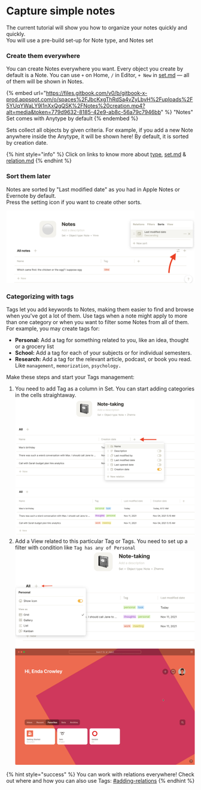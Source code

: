 # Capture simple notes

The current tutorial will show you how to organize your notes quickly and quickly. \
You will use a pre-build set-up for Note type, and Notes set

### Create them everywhere

You can create Notes everywhere you want. Every object you create by default is a Note. You can use `+` on Home, `/` in Editor, `+ New` in [set.md](../../fundamentals/set.md "mention") — all of them will be shown in Notes.&#x20;

{% embed url="https://files.gitbook.com/v0/b/gitbook-x-prod.appspot.com/o/spaces%2FJbcKxgThRdSa4vZyLbvH%2Fuploads%2F5YUqYWaLY9l1nXxQgQSK%2FNotes%20creation.mp4?alt=media&token=779d9632-8185-42e9-ab8c-56a79c7946bb" %}
"Notes" Set comes with Anytype by default
{% endembed %}

Sets collect all objects by given criteria. For example, if you add a new Note anywhere inside the Anytype, it will be shown here! By default, it is sorted by creation date.

{% hint style="info" %}
Click on links to know more about [type](../../fundamentals/type/ "mention"), [set.md](../../fundamentals/set.md "mention") & [relation.md](../../fundamentals/relation.md "mention")
{% endhint %}

### Sort them later&#x20;

Notes are sorted by "Last modified date" as you had in Apple Notes or Evernote by default. \
Press the setting icon if you want to create other sorts.&#x20;

![](<../../.gitbook/assets/Notes sort.png>)

### Categorizing with tags

Tags let you add keywords to Notes, making them easier to find and browse when you've got a lot of them. Use tags when a note might apply to more than one category or when you want to filter some Notes from all of them. For example, you may create tags for:

* **Personal:** Add a tag for something related to you, like an idea, thought or a grocery list
* **School:** Add a tag for each of your subjects or for individual semesters.
* **Research:** Add a tag for the relevant article, podcast, or book you read. Like `management`, `memorization`, `psychology.`

Make these steps and start your Tags management:

1. You need to add Tag as a column in Set. You can start adding categories in the cells straightaway. \
   ![](<../../.gitbook/assets/image (5).png>) ![](../../.gitbook/assets/image.png)
2. Add a View related to this particular Tag or Tags. You need to set up a filter with condition like  `Tag has any of Personal` \
   ![](<../../.gitbook/assets/image (3).png>) ![](<../../.gitbook/assets/image (1).png>)

{% hint style="success" %}
You can work with relations everywhere! Check out where and how you can also use Tags: [#adding-relations](../../fundamentals/relation.md#adding-relations "mention")
{% endhint %}
